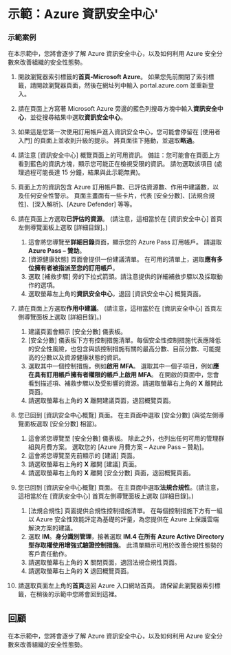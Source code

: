 ﻿---
Demo:
    title: Azure 資訊安全中心'
    module: '單元 3，第 2 課：描述 Microsoft 安全性解決方案的功能：描述 Azure 的安全管理功能'
---

# 示範：Azure 資訊安全中心'

### 示範案例

在本示範中，您將會逐步了解 Azure 資訊安全中心，以及如何利用 Azure 安全分數來改善組織的安全性態勢。

1. 開啟瀏覽器索引標籤的**首頁-Microsoft Azure**。  如果您先前關閉了索引標籤，請開啟瀏覽器頁面，然後在網址列中輸入 portal.azure.com 並重新登入。

1. 請在頁面上方寫著 Microsoft Azure 旁邊的藍色列搜尋方塊中輸入**資訊安全中心**，並從搜尋結果中選取**資訊安全中心**。

1. 如果這是您第一次使用訂用帳戶進入資訊安全中心，您可能會停留在 [使用者入門] 的頁面上並收到升級的提示。  將頁面往下捲動，並選取**略過**。

1. 請注意 [資訊安全中心] 概覽頁面上的可用資訊。  備註：您可能會在頁面上方看到藍色的資訊方塊，顯示您可能正在檢視受限的資訊。  請勿選取該項目 (處理過程可能長達 15 分鐘，結果與此示範無異)。

1. 頁面上方的資訊包含 Azure 訂用帳戶數、已評估資源數、作用中建議數，以及任何安全性警示。  頁面主畫面有一些卡片，代表 [安全分數]、[法規合規性]、[深入解析]、[Azure Defender] 等等。  

1. 請在頁面上方選取**已評估的資源**。  (請注意，這相當於在 [資訊安全中心] 首頁左側導覽面板上選取 [詳細目錄]。)
    1. 這會將您導覽至**詳細目錄**頁面，顯示您的 Azure Pass 訂用帳戶。  請選取 **Azure Pass – 贊助**。
    1. [資源健康狀態] 頁面會提供一份建議清單。  在可用的清單上，選取**應有多位擁有者被指派至您的訂用帳戶**。
    1. 選取 [補救步驟] 旁的下拉式箭頭。請注意提供的詳細補救步驟以及採取動作的選項。  
    1. 選取螢幕左上角的**資訊安全中心**，退回 [資訊安全中心] 概覽頁面。

1. 請在頁面上方選取**作用中建議**。  (請注意，這相當於在 [資訊安全中心] 首頁左側導覽面板上選取 [詳細目錄]。)
    1. 建議頁面會顯示 [安全分數] 儀表板。 
    1. [安全分數] 儀表板下方有控制措施清單。每個安全性控制措施代表應降低的安全性風險，也包含與該控制措施有關的最高分數、目前分數、可能提高的分數以及資源健康狀態的資訊。  
    1. 選取其中一個控制措施，例如**啟用 MFA**。  選取其中一個子項目，例如**應在具有訂用帳戶擁有者權限的帳戶上啟用 MFA**。  在開啟的頁面中，您會看到描述項、補救步驟以及受影響的資源。請選取螢幕右上角的 **X** 離開此頁面。
    1. 請選取螢幕右上角的 **X** 離開建議頁面，退回概覽頁面。

1. 您已回到 [資訊安全中心概覽] 頁面。  在主頁面中選取 [安全分數] (與從左側導覽面板選取 [安全分數] 相當)。
    1. 這會將您導覽至 [安全分數] 儀表板。  除此之外，也列出任何可用的管理群組與月費方案。  選取您的 [Azure 月費方案 – Azure Pass – 贊助]。
    1. 這會將您導覽至先前顯示的 [建議] 頁面。
    1. 請選取螢幕右上角的 **X** 離開 [建議] 頁面。
    1. 請選取螢幕右上角的 **X** 離開 [安全分數] 頁面，退回概覽頁面。

1. 您已回到 [資訊安全中心概覽] 頁面。  在主頁面中選取**法規合規性**。(請注意，這相當於在 [資訊安全中心] 首頁左側導覽面板上選取 [詳細目錄]。)
    1. [法規合規性] 頁面提供合規性控制措施清單。  在每個控制措施下方有一組以 Azure 安全性效能評定為基礎的評量，為您提供在 Azure 上保護雲端解決方案的建議。
    1. 選取 **IM**。**身分識別管理**，接著選取 **IM.4 在所有 Azure Active Directory 型存取權使用增強式驗證控制措施**。  此清單顯示可用於改善合規性態勢的客戶責任動作。
    1. 請選取螢幕右上角的 **X** 關閉頁面，退回法規合規性頁面。
    1. 請選取螢幕右上角的 **X** 退回概覽頁面。

1. 請選取頁面左上角的**首頁**退回 Azure 入口網站首頁。  請保留此瀏覽器索引標籤，在稍後的示範中您將會回到這裡。

## 回顧

在本示範中，您將會逐步了解 Azure 資訊安全中心，以及如何利用 Azure 安全分數來改善組織的安全性態勢。
